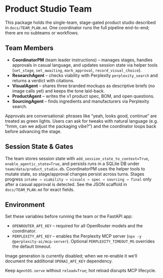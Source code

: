 # Product Studio Team

This package holds the single-team, stage-gated product studio described in `docs/TEAM_PLAN.md`. One coordinator runs the full pipeline end-to-end; there are no subteams or workflows.

## Team Members
- **CoordinatorPM** (team leader instructions) – manages stages, handles approvals in casual language, and updates session state via helper tools (`set_stage`, `set_awaiting`, `mark_approval`, `record_visual_choice`).
- **ResearchAgent** – checks viability with Perplexity `perplexity_search` and returns a verdict with citations.
- **VisualAgent** – shares three branded mockups as descriptive briefs (no image calls yet) and keeps the tone laid-back.
- **ProductAgent** – writes the v1 product spec, BOM, and open questions.
- **SourcingAgent** – finds ingredients and manufacturers via Perplexity search.

Approvals are conversational: phrases like “yeah, looks good, continue” are treated as green lights. Users can ask for tweaks with natural language (e.g. “hmm, can we adjust the packaging vibe?”) and the coordinator loops back before advancing the stage.

## Session State & Gates
The team stores session state with `add_session_state_to_context=True`, `enable_agentic_state=True`, and persists runs in a SQLite DB under `team/data/product_studio.db`. CoordinatorPM uses the helper tools to mutate state, so stage/approval changes persist across turns. Stages progress `intake → viability → visuals → spec → sourcing → final` only after a casual approval is detected. See the JSON scaffold in `docs/TEAM_PLAN.md` for exact fields.

## Environment
Set these variables before running the team or the FastAPI app:

- `OPENROUTER_API_KEY` – required for all OpenRouter models and the coordinator.
- `PERPLEXITY_API_KEY` – enables the Perplexity MCP server (`npx -y @perplexity-ai/mcp-server`). Optional `PERPLEXITY_TIMEOUT_MS` overrides the default timeout.

Image generation is currently disabled; when we re-enable it we’ll document the additional `OPENAI_API_KEY` dependency.

Keep `AgentOS.serve` without `reload=True`; hot reload disrupts MCP lifecycle.
